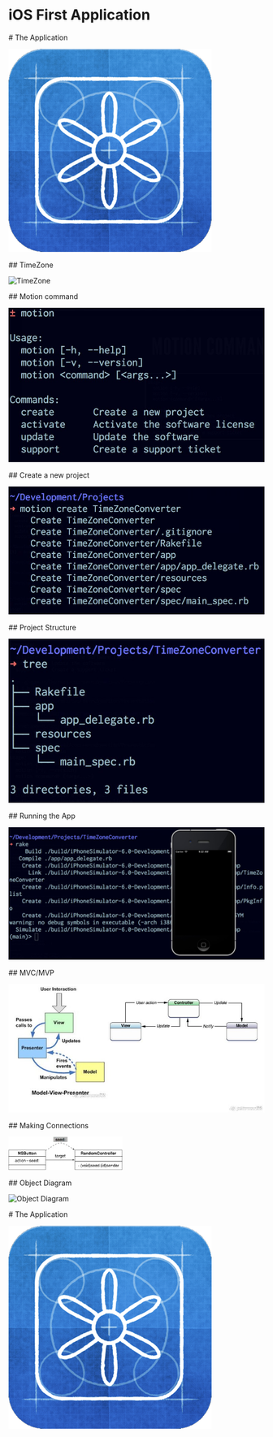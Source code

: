 # iOS First Application

<slide>
# The Application

![The Application](appicon.png "The Application") 

</slide>

<slide>
## TimeZone

![TimeZone](TimeZone.jpeg "TimeZone") 

</slide>

<slide>
## Motion command

![Motion Commands](motion.jpeg "Motion commands") 

</slide>

<slide>
## Create a new project

![New Project](create.jpeg "New Project") 

</slide>

<slide>
## Project Structure

![Project Structure](directories.jpeg "Project Structure") 

</slide>

<slide>
## Running the App

![Simulator](run.jpeg "Simulator") 

</slide>

<slide>
## MVC/MVP

![MVP](mvp.jpeg "MVP") 

</slide>

<slide>
## Making Connections

![Connections](connecting.jpeg "Connections") 

</slide>

<slide>
## Object Diagram

![Object Diagram](/photo.jpeg "Object Diagram") 

</slide>

<slide>
# The Application

![The Application](appicon.png "The Application") 

</slide>
